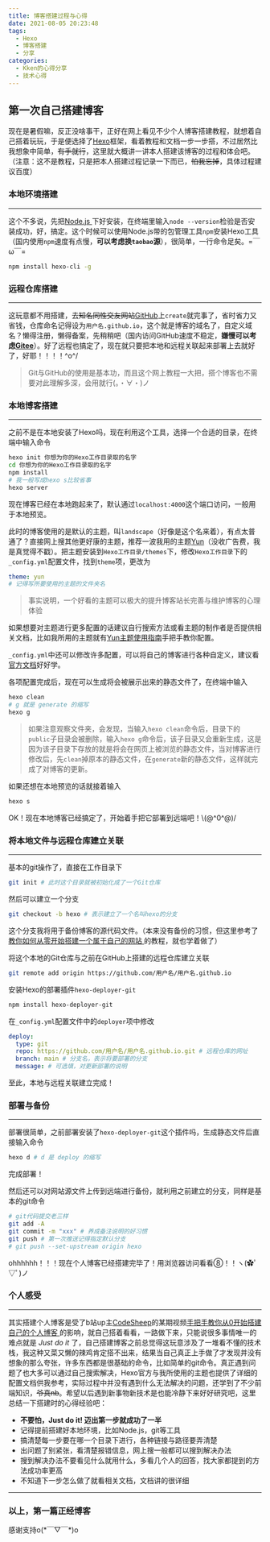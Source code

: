```yaml
---
title: 博客搭建过程与心得
date: 2021-08-05 20:23:48
tags:
  - Hexo
  - 博客搭建
  - 分享
categories:
  - Kken的心得分享
  - 技术心得
---
```


## 第一次自己搭建博客

现在是暑假嘛，反正没啥事干，正好在网上看见不少个人博客搭建教程，就想着自己搭着玩玩，于是便选择了[Hexo](https://hexo.io/zh-cn/)框架，看着教程和文档一步一步搭，不过居然比我想象中简单，~~有手就行~~，这里就大概讲一讲本人搭建该博客的过程和体会吧。（注意：这不是教程，只是把本人搭建过程记录一下而已，~~怕我忘掉~~，具体过程建议百度）

### 本地环境搭建

***

这个不多说，先把[Node.js ](https://nodejs.org/en/)下好安装，在终端里输入`node --version`检验是否安装成功，好，搞定。这个时候可以使用Node.js带的包管理工具`npm`安装Hexo工具（国内使用`npm`速度有点慢，**可以考虑换`taobao`源**），很简单，一行命令足矣。=￣ω￣=

```sh
npm install hexo-cli -g
```

### 远程仓库搭建

***

这玩意都不用搭建，去~~知名同性交友网站~~[GitHub](https://github.com/)上`create`就完事了，省时省力又省钱，仓库命名记得设为`用户名.github.io`，这个就是博客的域名了，自定义域名？懒得注册，懒得备案，先稍稍吧（国内访问GitHub速度不稳定，**嫌慢可以考虑[Gitee](https://gitee.com/)**）。好了远程也搞定了，现在就只要把本地和远程关联起来部署上去就好了，好耶！！！！\^o^/

> Git与GitHub的使用是基本功，而且这个网上教程一大把，搭个博客也不需要对此理解多深，会用就行(。・∀・)ノ

### 本地博客搭建

***

之前不是在本地安装了Hexo吗，现在利用这个工具，选择一个合适的目录，在终端中输入命令

```sh
hexo init 你想为你的Hexo工作目录取的名字
cd 你想为你的Hexo工作目录取的名字
npm install
# 我一般写成hexo s比较省事
hexo server
```

现在博客已经在本地跑起来了，默认通过`localhost:4000`这个端口访问，一般用于本地预览。

此时的博客使用的是默认的主题，叫`landscape`（好像是这个名来着），有点太普通了？直接网上搜其他更好康的主题，推荐一波我用的主题[Yun](https://github.com/YunYouJun/hexo-theme-yun)（没收广告费，我是真觉得不戳）。把主题安装到`Hexo工作目录/themes`下，修改`Hexo工作目录`下的`_config.yml`配置文件，找到`theme`项，更改为

```yaml
theme: yun
# 记得写所要使用的主题的文件夹名
```

> 事实说明，一个好看的主题可以极大的提升博客站长完善与维护博客的心理体验

如果想要对主题进行更多配置的话建议自行搜索方法或看主题的制作者是否提供相关文档，比如我所用的主题就有[Yun主题使用指南](https://yun.yunyoujun.cn/guide/)手把手教你配置。

`_config.yml`中还可以修改许多配置，可以将自己的博客进行各种自定义，建议看[官方文档](https://hexo.io/zh-cn/docs/)好好学。

各项配置完成后，现在可以生成将会被展示出来的静态文件了，在终端中输入

```sh
hexo clean
# g 就是 generate 的缩写
hexo g
```

> 如果注意观察文件夹，会发现，当输入`hexo clean`命令后，目录下的`public`子目录会被删除，输入`hexo g`命令后，该子目录又会重新生成，这是因为该子目录下存放的就是将会在网页上被浏览的静态文件，当对博客进行修改后，先`clean`掉原本的静态文件，在`generate`新的静态文件，这样就完成了对博客的更新。

如果还想在本地预览的话就接着输入

```sh
hexo s
```

OK！现在本地博客已经搞定了，开始着手把它部署到远端吧！\\(@^0^@)/

### 将本地文件与远程仓库建立关联

***

基本的git操作了，直接在工作目录下

```sh
git init # 此时这个目录就被初始化成了一个Git仓库
```

然后可以建立一个分支

```sh
git checkout -b hexo # 表示建立了一个名叫hexo的分支
```

这个分支我将用于备份博客的源代码文件。（本来没有备份的习惯，但这里参考了[教你如何从零开始搭建一个属于自己的网站 ](https://www.yunyoujun.cn/share/how-to-build-your-site/)的教程，就也学着做了）

将这个本地的Git仓库与之前在GitHub上搭建的远程仓库建立关联

```sh
git remote add origin https://github.com/用户名/用户名.github.io
```

安装Hexo的部署插件`hexo-deployer-git`

```sh
npm install hexo-deployer-git
```

在`_config.yml`配置文件中的`deployer`项中修改

```yaml
deploy:
  type: git
  repo: https://github.com/用户名/用户名.github.io.git # 远程仓库的网址
  branch: main # 分支名，表示将要部署的分支
  message: # 可选填，对更新部署的说明
```

至此，本地与远程关联建立完成！

### 部署与备份

***

部署很简单，之前部署安装了`hexo-deployer-git`这个插件吗，生成静态文件后直接输入命令

```sh
hexo d # d 是 deploy 的缩写
```

完成部署！

然后还可以对网站源文件上传到远端进行备份，就利用之前建立的分支，同样是基本的git命令

```sh
# git代码提交老三样
git add -A
git commit -m "xxx" # 养成备注说明的好习惯
git push # 第一次推送记得指定默认分支
# git push --set-upstream origin hexo
```

ohhhhhh！！！现在个人博客已经搭建完毕了！用浏览器访问看看⑧！！ヽ(✿ﾟ▽ﾟ)ノ

### 个人感受

***

其实搭建个人博客是受了b站up主[CodeSheep](https://space.bilibili.com/384068749/)的某期视频[手把手教你从0开始搭建自己的个人博客 ](https://www.bilibili.com/video/BV1Yb411a7ty)的影响，就自己搭着看看，一路做下来，只能说很多事情唯一的难点就是 _Just do it_ 了，自己搭建博客之前总觉得这玩意涉及了一堆看不懂的技术栈，我这种又菜又懒的辣鸡肯定搭不出来，结果当自己真正上手做了才发现并没有想象的那么夸张，许多东西都是很基础的命令，比如简单的git命令。真正遇到问题了也大多可以通过自己搜索解决，Hexo官方与我所使用的主题也提供了详细的配置文档供我参考，实际过程中并没有遇到什么无法解决的问题，还学到了不少前端知识，~~爷真nb~~。希望以后遇到新事物新技术是也能冷静下来好好研究吧，这里总结一下搭建时的心得经验吧：

+ **不要怕，Just do it! 迈出第一步就成功了一半**
+ 记得提前搭建好本地环境，比如Node.js，git等工具
+ 搞清楚每一步要在哪一个目录下进行，各种链接与路径要弄清楚
+ 出问题了别紧张，看清楚报错信息，网上搜一般都可以搜到解决办法
+ 搜到解决办法不要看见什么就用什么，多看几个人的回答，找大家都提到的方法成功率更高
+ 不知道下一步怎么做了就看相关文档，文档讲的很详细

***

### 以上，第一篇正经博客

感谢支持o(\*￣▽￣\*)o
